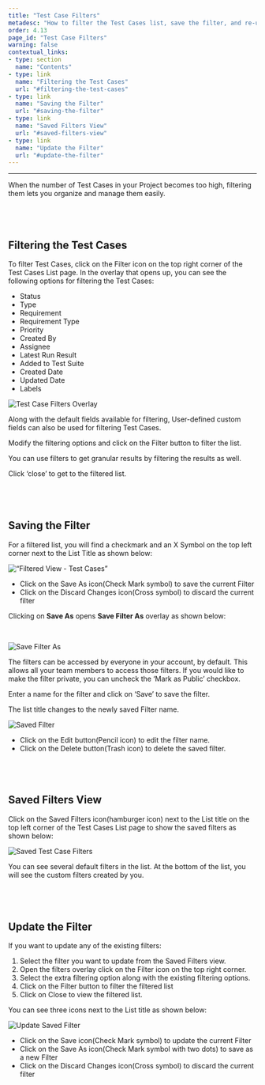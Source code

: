 ```yaml
---
title: "Test Case Filters"
metadesc: "How to filter the Test Cases list, save the filter, and re-use the save filters in this article"
order: 4.13
page_id: "Test Case Filters"
warning: false
contextual_links:
- type: section
  name: "Contents"
- type: link
  name: "Filtering the Test Cases"
  url: "#filtering-the-test-cases"
- type: link
  name: "Saving the Filter"
  url: "#saving-the-filter"
- type: link
  name: "Saved Filters View"
  url: "#saved-filters-view"
- type: link
  name: "Update the Filter"
  url: "#update-the-filter"
---
```


---

When the number of Test Cases in your Project becomes too high, filtering them lets you organize and manage them easily.

&emsp;
---

## **Filtering the Test Cases**
To filter Test Cases, click on the Filter icon on the top right corner of the Test Cases List page. In the overlay that opens up, you can see the following options for filtering the Test Cases:

 * Status                    
 * Type
 * Requirement
 * Requirement Type
 * Priority
 * Created By
 * Assignee
 * Latest Run Result
 * Added to Test Suite
 * Created Date
 * Updated Date
 * Labels

![Test Case Filters Overlay](https://docs.testsigma.com/images/list-actions/test-case-filter-overlay1.png)

Along with the default fields available for filtering, User-defined custom fields can also be used for filtering Test Cases.

Modify the filtering options and click on the Filter button to filter the list. 


You can use filters to get granular results by filtering the results as well. 

Click ‘close’ to get to the filtered list.

&emsp;
---

## **Saving the Filter**

For a filtered list, you will find a checkmark and an X Symbol on the top left corner next to the List Title as shown below:

![“Filtered View - Test Cases”](https://docs.testsigma.com/images/filters/test-cases-filtered-view-unsaved1.png)


 * Click on the Save As icon(Check Mark symbol) to save the current Filter
 * Click on the Discard Changes icon(Cross symbol) to discard the current filter

Clicking on **Save As** opens **Save Filter As** overlay as shown below: 

&emsp;

![Save Filter As](https://docs.testsigma.com/images/filters/test-cases-filters-save-overlay1.png)

The filters can be accessed by everyone in your account, by default. This allows all your team members to access those filters. If you would like to make the filter private, you can uncheck the ‘Mark as Public’ checkbox.

Enter a name for the filter and click on ‘Save’ to save the filter.

The list title changes to the newly saved Filter name.

![Saved Filter](https://docs.testsigma.com/images/filters/test-case-filtered-view-saved1.png)

 * Click on the Edit button(Pencil icon) to edit the filter name.
 * Click on the Delete button(Trash icon) to delete the saved filter.

&emsp;
---

## **Saved Filters View**

Click on the Saved Filters icon(hamburger icon) next to the List title on the top left corner of the Test Cases List page to show the saved filters as shown below:

![Saved Test Case Filters](https://docs.testsigma.com/images/filters/test-cases-saved-filters-view2.png)


You can see several default filters in the list.  At the bottom of the list, you will see the custom filters created by you.

&emsp;
---

## **Update the Filter**
If you want to update any of the existing filters:

 1. Select the filter you want to update from the Saved Filters view.
 2. Open the filters overlay click on the Filter icon on the top right corner.
 3. Select the extra filtering option along with the existing filtering options.
 4. Click on the Filter button to filter the filtered list
 5. Click on Close to view the filtered list.

You can see three icons next to the List title as shown below:

![Update Saved Filter](https://docs.testsigma.com/images/filters/test-cases-filtered-view-update1.png)

 * Click on the Save icon(Check Mark symbol) to update the current Filter
 * Click on the Save As icon(Check Mark symbol with two dots) to save as a new Filter
 * Click on the Discard Changes icon(Cross symbol) to discard the current filter


